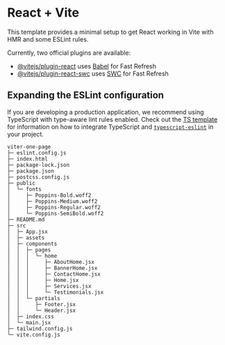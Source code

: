 # React + Vite

This template provides a minimal setup to get React working in Vite with HMR and some ESLint rules.

Currently, two official plugins are available:

- [@vitejs/plugin-react](https://github.com/vitejs/vite-plugin-react/blob/main/packages/plugin-react) uses [Babel](https://babeljs.io/) for Fast Refresh
- [@vitejs/plugin-react-swc](https://github.com/vitejs/vite-plugin-react/blob/main/packages/plugin-react-swc) uses [SWC](https://swc.rs/) for Fast Refresh

## Expanding the ESLint configuration

If you are developing a production application, we recommend using TypeScript with type-aware lint rules enabled. Check out the [TS template](https://github.com/vitejs/vite/tree/main/packages/create-vite/template-react-ts) for information on how to integrate TypeScript and [`typescript-eslint`](https://typescript-eslint.io) in your project.

```
viter-one-page
├─ eslint.config.js
├─ index.html
├─ package-lock.json
├─ package.json
├─ postcss.config.js
├─ public
│  └─ fonts
│     ├─ Poppins-Bold.woff2
│     ├─ Poppins-Medium.woff2
│     ├─ Poppins-Regular.woff2
│     └─ Poppins-SemiBold.woff2
├─ README.md
├─ src
│  ├─ App.jsx
│  ├─ assets
│  ├─ components
│  │  ├─ pages
│  │  │  └─ home
│  │  │     ├─ AboutHome.jsx
│  │  │     ├─ BannerHome.jsx
│  │  │     ├─ ContactHome.jsx
│  │  │     ├─ Home.jsx
│  │  │     ├─ Services.jsx
│  │  │     └─ Testimonials.jsx
│  │  └─ partials
│  │     ├─ Footer.jsx
│  │     └─ Header.jsx
│  ├─ index.css
│  └─ main.jsx
├─ tailwind.config.js
└─ vite.config.js

```